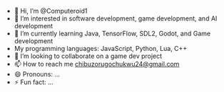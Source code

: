- 👋 Hi, I’m @Computeroid1
- 👀 I’m interested in software development, game development, and AI development
- 🌱 I’m currently learning Java, TensorFlow, SDL2, Godot, and Game development
- My programming languages: JavaScript, Python, Lua, C++
- 💞️ I’m looking to collaborate on a game dev project
- 📫 How to reach me chibuzorugochukwu24@gmail.com
- 😄 Pronouns: ...
- ⚡ Fun fact: ...

<!---
Computeroid1/Computeroid1 is a ✨ special ✨ repository because its `README.md` (this file) appears on your GitHub profile.
You can click the Preview link to take a look at your changes.
--->
